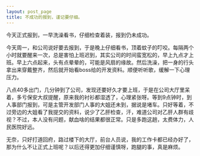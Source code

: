 ```yaml
---
layout: post_page
title: 不成功的报到，谨记要仔细。
---
```


今天正式报到，一早洗澡看书，仔细检查着装，报到仍未成功。

今天周一，和公司说好要去报到，于是晚上仔细看书，顶着蚊子的叮咬。每隔两个小时就要醒来一次，总是害怕上班迟到，其实公司的时间蛮宽松的，早上九点才上班。早上六点起来，头有点晕晕的，可能是风扇的缘故。然后洗澡，把一身的行头拿出来穿戴整齐，然后就开始看boss给的开发资料。顺便听听歌，缓解一下心理压力。

八点40多出门，几分钟到了公司，发现还要好久才要上班，于是在公司大厅里呆着，多亏保安大叔提醒，原来我的衬衫都湿透了，心理紧张呀。等到9点钟时，到人事部门报到，可是主管开发部门人事的大姐还未到，据说是堵车。只好等着，不过旁边的大姐看了我提交的资料，说少了乙肝检查，汗，难道公司对乙肝人群有歧视？不过，本人没有问题，献血啥的结果都很正常。只是多跑这趟，太费体力，人民医院好远。

无奈，只好打道回府，路过楼下的大厅，前台人员说，我的工作卡都已经办好了，那为什么不让正式上班呢？以后还得更加仔细谨慎呀，跑腿的事，真是麻烦。